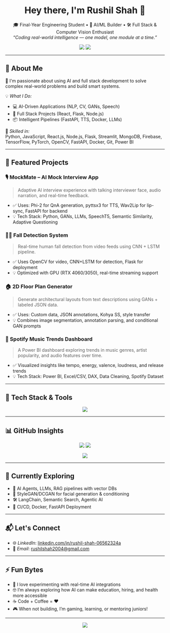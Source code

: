 <h1 align="center">Hey there, I'm Rushil Shah 🚀</h1>

<p align="center">
  🎓 Final-Year Engineering Student • 🤖 AI/ML Builder • 🛠️ Full Stack & Computer Vision Enthusiast <br>
  <i>“Coding real-world intelligence — one model, one module at a time.”</i>
</p>

<p align="center">
  <a href="https://www.linkedin.com/in/rushil-shah-06562324a/" target="_blank"><img src="https://img.shields.io/badge/LinkedIn-Rushil%20Shah-%230077B5?style=for-the-badge&logo=linkedin&logoColor=white" /></a>
  <a href="mailto:rushilshah2004@gmail.com"><img src="https://img.shields.io/badge/Gmail-Contact-%23D14836?style=for-the-badge&logo=gmail&logoColor=white" /></a>
</p>

---

## 🧠 About Me

🎯 I'm passionate about using AI and full stack development to solve complex real-world problems and build smart systems.

💡 *What I Do:*
- 💻 AI-Driven Applications (NLP, CV, GANs, Speech)
- 🔧 Full Stack Projects (React, Flask, Node.js)
- 📦 Intelligent Pipelines (FastAPI, TTS, Docker, LLMs)

💼 *Skilled in:*  
Python, JavaScript, React.js, Node.js, Flask, Streamlit, MongoDB, Firebase, TensorFlow, PyTorch, OpenCV, FastAPI, Docker, Git, Power BI

---

## 🚀 Featured Projects

### 🎙️ MockMate – AI Mock Interview App
> Adaptive AI interview experience with talking interviewer face, audio narration, and real-time feedback.
- ✅ Uses: Phi-2 for QnA generation, pyttsx3 for TTS, Wav2Lip for lip-sync, FastAPI for backend
- 💡 Tech Stack: Python, GANs, LLMs, SpeechT5, Semantic Similarity, Adaptive Questioning

### 🧍‍♂️ Fall Detection System
> Real-time human fall detection from video feeds using CNN + LSTM pipeline.
- ✅ Uses OpenCV for video, CNN+LSTM for detection, Flask for deployment
- 💡 Optimized with GPU (RTX 4060/3050), real-time streaming support

### 🏠 2D Floor Plan Generator
> Generate architectural layouts from text descriptions using GANs + labeled JSON data.
- ✅ Uses: Custom data, JSON annotations, Kohya SS, style transfer
- 💡 Combines image segmentation, annotation parsing, and conditional GAN prompts

### 🎵 Spotify Music Trends Dashboard
> A Power BI dashboard exploring trends in music genres, artist popularity, and audio features over time.
- ✅ Visualized insights like tempo, energy, valence, loudness, and release trends
- 💡 Tech Stack: Power BI, Excel/CSV, DAX, Data Cleaning, Spotify Dataset

---

## 🧰 Tech Stack & Tools

<p align="center">
  <img src="https://skillicons.dev/icons?i=python,js,react,nodejs,flask,fastapi,java,cpp,pytorch,tensorflow,mongodb,mysql,docker,git,github,vscode,opencv,firebase,postman,powerbi" />
</p>

---

## 📊 GitHub Insights

<p align="center">
  <img src="https://github-readme-stats.vercel.app/api?username=rushil23448&show_icons=true&theme=tokyonight&hide_border=true" />
  <img src="https://github-readme-stats.vercel.app/api/top-langs/?username=rushil23448&layout=compact&theme=tokyonight&hide_border=true" />
</p>

<p align="center">
  <img src="https://streak-stats.demolab.com?user=rushilshah9969&theme=tokyonight&hide_border=true" />
</p>

---

## 🌱 Currently Exploring

- 🧠 AI Agents, LLMs, RAG pipelines with vector DBs
- 🎨 StyleGAN/DCGAN for facial generation & conditioning
- 🛠️ LangChain, Semantic Search, Agentic AI
- 🔄 CI/CD, Docker, FastAPI Deployment

---

## 📬 Let's Connect

- 🌐 *LinkedIn*: [linkedin.com/in/rushil-shah-06562324a](https://www.linkedin.com/in/rushil-shah-06562324a)
- 📧 *Email*: [rushilshah2004@gmail.com](mailto:rushilshah2004@gmail.com)

---

## ⚡ Fun Bytes

- 🧪 I love experimenting with real-time AI integrations
- 🤓 I’m always exploring how AI can make education, hiring, and health more accessible
- ☕ Code + Coffee = ❤️
- 🎮 When not building, I’m gaming, learning, or mentoring juniors!

---

<p align="center">
  <img src="https://visitor-badge.laobi.icu/badge?page_id=rushil23448.rushil23448" />
</p>
